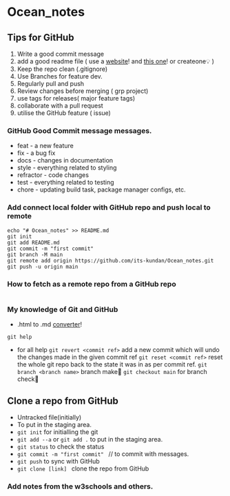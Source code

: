 # Ocean_notes

## Tips for GitHub

1. Write a good commit message
2. add a good readme file ( use a [website](https://t.co/1kXQlroOWV)!  and [this one](https://t.co/FRzEdRCmqL)! or createone💡 )
3. Keep the repo clean (.gitignore)
4. Use Branches for feature dev.
5. Regularly pull and push
6. Review changes before merging ( grp project)
7. use tags for releases( major feature tags)
8. collaborate with a pull request
9. utilise the GitHub feature ( issue)


### GitHub Good Commit message messages.

- feat - a new feature
- fix - a bug fix
- docs - changes in documentation
- style - everything related to styling
- refractor - code changes
- test - everything related to testing
- chore - updating build task, package manager configs, etc.



### Add connect local folder with GitHub repo and push local to remote

```
echo "# Ocean_notes" >> README.md
git init
git add README.md
git commit -m "first commit"
git branch -M main
git remote add origin https://github.com/its-kundan/Ocean_notes.git
git push -u origin main
```
### How to fetch as a remote repo from a GitHub repo

```
```

### My knowledge of Git and GitHub
- .html to .md [converter](https://t.co/uRW3Od73uE)!
```
git help
```
- for all help
`git revert <commit ref>` add a new commit which will undo the changes made in the given commit ref
`git reset <commit ref>` reset the whole git repo back to the state it was in as per commit ref.
`git branch <branch name>` branch make🤷
`git checkout main` for branch check🤷

## Clone a repo from GitHub

- Untracked file(initially)
- To put in the staging area.
- `git init` for initialling the git
- `git add --a`  or `git add .` to put in the staging area.
- `git status` to check the status
- `git commit -m "first commit" ` // to commit with messages.
- `git push` to sync with GitHub
- `git clone [link] ` clone the repo from GitHub


### Add notes from the w3schools and others.
